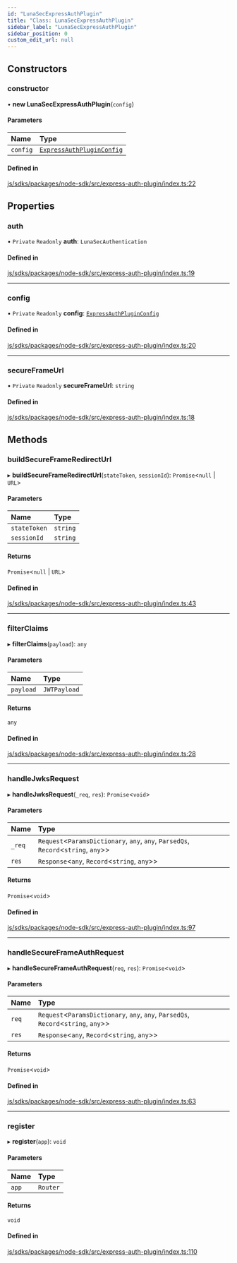 ```yaml
---
id: "LunaSecExpressAuthPlugin"
title: "Class: LunaSecExpressAuthPlugin"
sidebar_label: "LunaSecExpressAuthPlugin"
sidebar_position: 0
custom_edit_url: null
---
```


## Constructors

### constructor

• **new LunaSecExpressAuthPlugin**(`config`)

#### Parameters

| Name | Type |
| :------ | :------ |
| `config` | [`ExpressAuthPluginConfig`](../interfaces/ExpressAuthPluginConfig.md) |

#### Defined in

[js/sdks/packages/node-sdk/src/express-auth-plugin/index.ts:22](https://github.com/refinery-labs/lunasec-monorepo/blob/69269f1/js/sdks/packages/node-sdk/src/express-auth-plugin/index.ts#L22)

## Properties

### auth

• `Private` `Readonly` **auth**: `LunaSecAuthentication`

#### Defined in

[js/sdks/packages/node-sdk/src/express-auth-plugin/index.ts:19](https://github.com/refinery-labs/lunasec-monorepo/blob/69269f1/js/sdks/packages/node-sdk/src/express-auth-plugin/index.ts#L19)

___

### config

• `Private` `Readonly` **config**: [`ExpressAuthPluginConfig`](../interfaces/ExpressAuthPluginConfig.md)

#### Defined in

[js/sdks/packages/node-sdk/src/express-auth-plugin/index.ts:20](https://github.com/refinery-labs/lunasec-monorepo/blob/69269f1/js/sdks/packages/node-sdk/src/express-auth-plugin/index.ts#L20)

___

### secureFrameUrl

• `Private` `Readonly` **secureFrameUrl**: `string`

#### Defined in

[js/sdks/packages/node-sdk/src/express-auth-plugin/index.ts:18](https://github.com/refinery-labs/lunasec-monorepo/blob/69269f1/js/sdks/packages/node-sdk/src/express-auth-plugin/index.ts#L18)

## Methods

### buildSecureFrameRedirectUrl

▸ **buildSecureFrameRedirectUrl**(`stateToken`, `sessionId`): `Promise`<``null`` \| `URL`\>

#### Parameters

| Name | Type |
| :------ | :------ |
| `stateToken` | `string` |
| `sessionId` | `string` |

#### Returns

`Promise`<``null`` \| `URL`\>

#### Defined in

[js/sdks/packages/node-sdk/src/express-auth-plugin/index.ts:43](https://github.com/refinery-labs/lunasec-monorepo/blob/69269f1/js/sdks/packages/node-sdk/src/express-auth-plugin/index.ts#L43)

___

### filterClaims

▸ **filterClaims**(`payload`): `any`

#### Parameters

| Name | Type |
| :------ | :------ |
| `payload` | `JWTPayload` |

#### Returns

`any`

#### Defined in

[js/sdks/packages/node-sdk/src/express-auth-plugin/index.ts:28](https://github.com/refinery-labs/lunasec-monorepo/blob/69269f1/js/sdks/packages/node-sdk/src/express-auth-plugin/index.ts#L28)

___

### handleJwksRequest

▸ **handleJwksRequest**(`_req`, `res`): `Promise`<`void`\>

#### Parameters

| Name | Type |
| :------ | :------ |
| `_req` | `Request`<`ParamsDictionary`, `any`, `any`, `ParsedQs`, `Record`<`string`, `any`\>\> |
| `res` | `Response`<`any`, `Record`<`string`, `any`\>\> |

#### Returns

`Promise`<`void`\>

#### Defined in

[js/sdks/packages/node-sdk/src/express-auth-plugin/index.ts:97](https://github.com/refinery-labs/lunasec-monorepo/blob/69269f1/js/sdks/packages/node-sdk/src/express-auth-plugin/index.ts#L97)

___

### handleSecureFrameAuthRequest

▸ **handleSecureFrameAuthRequest**(`req`, `res`): `Promise`<`void`\>

#### Parameters

| Name | Type |
| :------ | :------ |
| `req` | `Request`<`ParamsDictionary`, `any`, `any`, `ParsedQs`, `Record`<`string`, `any`\>\> |
| `res` | `Response`<`any`, `Record`<`string`, `any`\>\> |

#### Returns

`Promise`<`void`\>

#### Defined in

[js/sdks/packages/node-sdk/src/express-auth-plugin/index.ts:63](https://github.com/refinery-labs/lunasec-monorepo/blob/69269f1/js/sdks/packages/node-sdk/src/express-auth-plugin/index.ts#L63)

___

### register

▸ **register**(`app`): `void`

#### Parameters

| Name | Type |
| :------ | :------ |
| `app` | `Router` |

#### Returns

`void`

#### Defined in

[js/sdks/packages/node-sdk/src/express-auth-plugin/index.ts:110](https://github.com/refinery-labs/lunasec-monorepo/blob/69269f1/js/sdks/packages/node-sdk/src/express-auth-plugin/index.ts#L110)
